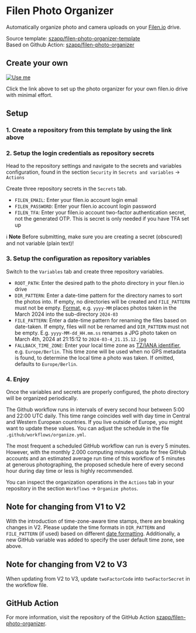 # Filen Photo Organizer

Automatically organize photo and camera uploads on your [Filen.io](https://filen.io) drive.

Source template: [szapp/filen-photo-organizer-template](https://github.com/szapp/filen-photo-organizer-template)  
Based on Github Action: [szapp/filen-photo-organizer](https://github.com/szapp/filen-photo-organizer)

## Create your own

[![Use me](https://img.shields.io/badge/template-use%20me-green?style=for-the-badge&logo=github)](https://repo.new/?template_name=filen-photo-organizer-template&template_owner=szapp&name=filen-photo-organizer&description=Automatically%20organizes%20my%20filen.io%20photos)

Click the link above to set up the photo organizer for your own filen.io drive with minimal effort.

## Setup

### 1. Create a repository from this template by using the link above

### 2. Setup the login credentials as repository secrets

Head to the repository settings and navigate to the secrets and variables configuration, found in the section `Security` in `Secrets and variables` -> `Actions`

Create three repository secrets in the `Secrets` tab.

- `FILEN_EMAIL`: Enter your filen.io account login email
- `FILEN_PASSWORD`: Enter your filen.io account login password
- `FILEN_TFA`: Enter your filen.io account two-factor authentication secret, not the generated OTP. This is secret is only needed if you have TFA set up

ℹ️ **Note** Before submitting, make sure you are creating a secret (obscured) and not variable (plain text)!

### 3. Setup the configuration as repository variables

Switch to the `Variables` tab and create three repository variables.

- `ROOT_PATH`: Enter the desired path to the photo directory in your filen.io drive
- `DIR_PATTERN`: Enter a date-time pattern for the directory names to sort the photos into. If empty, no directories will be created and `FILE_PATTERN` must not be empty. [Format][date-format-link], e.g. `yyyy-MM` places photos taken in the March 2024 into the sub-directory `2024-03`
- `FILE_PATTERN`: Enter a date-time pattern for renaming the files based on date-taken. If empty, files will not be renamed and `DIR_PATTERN` must not be empty. E.g. `yyyy-MM-dd_HH.mm.ss` renames a JPG photo taken on March 4th, 2024 at 21:15:12 to `2024-03-4_21.15.12.jpg`
- `FALLBACK_TIME_ZONE`: Enter your local time zone as [TZ/IANA identifier][timezones-link], e.g. `Europe/Berlin`. This time zone will be used when no GPS metadata is found, to determine the local time a photo was taken. If omitted, defaults to `Europe/Berlin`.

### 4. Enjoy

Once the variables and secrets are properly configured, the photo directory will be organized periodically.

The Github workflow runs in intervals of every second hour between 5:00 and 22:00 UTC daily. This time range coincides well with day time in Central and Western European countries. If you live outside of Europe, you might want to update these values. You can adjust the schedule in the file `.github/workflows/organize.yml`.

The most frequent a scheduled GitHub workflow can run is every 5 minutes. However, with the monthly 2.000 computing minutes quota for free GitHub accounts
and an estimated average run time of this workflow of 5 minutes at generous photographing, the proposed schedule here of every second hour during day time or less is highly recommended.

You can inspect the organization operations in the `Actions` tab in your repository in the section `Workflows` -> `Organize photos`.

## Note for changing from V1 to V2

With the introduction of time-zone-aware time stamps, there are breaking changes in V2. Please update the time formats in `DIR_PATTERN` and `FILE_PATTERN` (if used) based on different [date formatting][date-format-link]. Additionally, a new GitHub variable was added to specify the user default time zone, see above.

## Note for changing from V2 to V3

When updating from V2 to V3, update `twoFactorCode` into `twoFactorSecret` in the workflow file.

## GitHub Action

For more information, visit the repository of the GitHub Action [szapp/filen-photo-organizer](https://github.com/szapp/filen-photo-organizer).

[date-format-link]: https://moment.github.io/luxon/#/formatting?id=table-of-tokens
[timezones-link]: https://en.wikipedia.org/wiki/List_of_tz_database_time_zones
